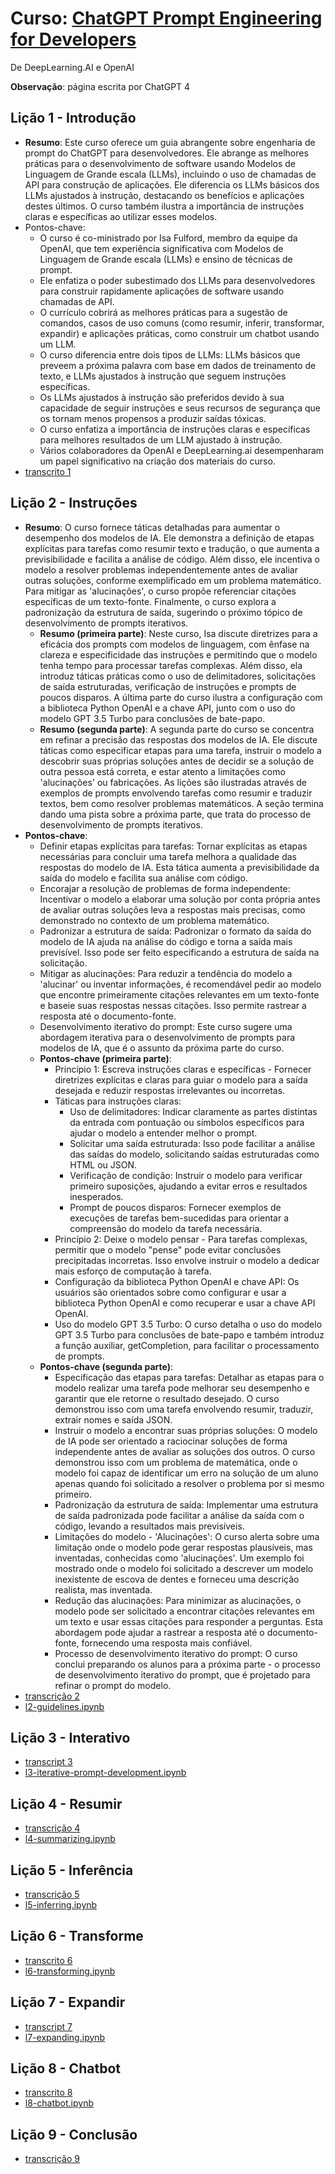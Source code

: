# Curso: [ChatGPT Prompt Engineering for Developers](https://www.deeplearning.ai/short-courses/chatgpt-prompt-engineering-for-developers/)
De DeepLearning.AI e OpenAI

**Observação**: página escrita por ChatGPT 4

## Lição 1 - Introdução
- **Resumo**: Este curso oferece um guia abrangente sobre engenharia de prompt do ChatGPT para desenvolvedores. Ele abrange as melhores práticas para o desenvolvimento de software usando Modelos de Linguagem de Grande escala (LLMs), incluindo o uso de chamadas de API para construção de aplicações. Ele diferencia os LLMs básicos dos LLMs ajustados à instrução, destacando os benefícios e aplicações destes últimos. O curso também ilustra a importância de instruções claras e específicas ao utilizar esses modelos.
- Pontos-chave:
  - O curso é co-ministrado por Isa Fulford, membro da equipe da OpenAI, que tem experiência significativa com Modelos de Linguagem de Grande escala (LLMs) e ensino de técnicas de prompt.
  - Ele enfatiza o poder subestimado dos LLMs para desenvolvedores para construir rapidamente aplicações de software usando chamadas de API.
  - O currículo cobrirá as melhores práticas para a sugestão de comandos, casos de uso comuns (como resumir, inferir, transformar, expandir) e aplicações práticas, como construir um chatbot usando um LLM.
  - O curso diferencia entre dois tipos de LLMs: LLMs básicos que preveem a próxima palavra com base em dados de treinamento de texto, e LLMs ajustados à instrução que seguem instruções específicas.
  - Os LLMs ajustados à instrução são preferidos devido à sua capacidade de seguir instruções e seus recursos de segurança que os tornam menos propensos a produzir saídas tóxicas.
  - O curso enfatiza a importância de instruções claras e específicas para melhores resultados de um LLM ajustado à instrução.
  - Vários colaboradores da OpenAI e DeepLearning.ai desempenharam um papel significativo na criação dos materiais do curso.
- [transcrito 1](https://github.com/piegu/language-models/edit/master/chatgpt/deeplearning_ai_chatgpt_prompt_engineering_course/transcripts/transcript_video1.txt)

## Lição 2 - Instruções
- **Resumo**: O curso fornece táticas detalhadas para aumentar o desempenho dos modelos de IA. Ele demonstra a definição de etapas explícitas para tarefas como resumir texto e tradução, o que aumenta a previsibilidade e facilita a análise de código. Além disso, ele incentiva o modelo a resolver problemas independentemente antes de avaliar outras soluções, conforme exemplificado em um problema matemático. Para mitigar as 'alucinações', o curso propõe referenciar citações específicas de um texto-fonte. Finalmente, o curso explora a padronização da estrutura de saída, sugerindo o próximo tópico de desenvolvimento de prompts iterativos.
  - **Resumo (primeira parte)**: Neste curso, Isa discute diretrizes para a eficácia dos prompts com modelos de linguagem, com ênfase na clareza e especificidade das instruções e permitindo que o modelo tenha tempo para processar tarefas complexas. Além disso, ela introduz táticas práticas como o uso de delimitadores, solicitações de saída estruturadas, verificação de instruções e prompts de poucos disparos. A última parte do curso ilustra a configuração com a biblioteca Python OpenAI e a chave API, junto com o uso do modelo GPT 3.5 Turbo para conclusões de bate-papo.
  - **Resumo (segunda parte)**: A segunda parte do curso se concentra em refinar a precisão das respostas dos modelos de IA. Ele discute táticas como especificar etapas para uma tarefa, instruir o modelo a descobrir suas próprias soluções antes de decidir se a solução de outra pessoa está correta, e estar atento a limitações como 'alucinações' ou fabricações. As lições são ilustradas através de exemplos de prompts envolvendo tarefas como resumir e traduzir textos, bem como resolver problemas matemáticos. A seção termina dando uma pista sobre a próxima parte, que trata do processo de desenvolvimento de prompts iterativos.
- **Pontos-chave**:
  - Definir etapas explícitas para tarefas: Tornar explícitas as etapas necessárias para concluir uma tarefa melhora a qualidade das respostas do modelo de IA. Esta tática aumenta a previsibilidade da saída do modelo e facilita sua análise com código.
  - Encorajar a resolução de problemas de forma independente: Incentivar o modelo a elaborar uma solução por conta própria antes de avaliar outras soluções leva a respostas mais precisas, como demonstrado no contexto de um problema matemático.
  - Padronizar a estrutura de saída: Padronizar o formato da saída do modelo de IA ajuda na análise do código e torna a saída mais previsível. Isso pode ser feito especificando a estrutura de saída na solicitação.
  - Mitigar as alucinações: Para reduzir a tendência do modelo a 'alucinar' ou inventar informações, é recomendável pedir ao modelo que encontre primeiramente citações relevantes em um texto-fonte e baseie suas respostas nessas citações. Isso permite rastrear a resposta até o documento-fonte.
  - Desenvolvimento iterativo do prompt: Este curso sugere uma abordagem iterativa para o desenvolvimento de prompts para modelos de IA, que é o assunto da próxima parte do curso.
  - **Pontos-chave (primeira parte)**:
    - Princípio 1: Escreva instruções claras e específicas - Fornecer diretrizes explícitas e claras para guiar o modelo para a saída desejada e reduzir respostas irrelevantes ou incorretas.
    - Táticas para instruções claras:
      - Uso de delimitadores: Indicar claramente as partes distintas da entrada com pontuação ou símbolos específicos para ajudar o modelo a entender melhor o prompt.
      - Solicitar uma saída estruturada: Isso pode facilitar a análise das saídas do modelo, solicitando saídas estruturadas como HTML ou JSON.
      - Verificação de condição: Instruir o modelo para verificar primeiro suposições, ajudando a evitar erros e resultados inesperados.
      - Prompt de poucos disparos: Fornecer exemplos de execuções de tarefas bem-sucedidas para orientar a compreensão do modelo da tarefa necessária.
    - Princípio 2: Deixe o modelo pensar - Para tarefas complexas, permitir que o modelo "pense" pode evitar conclusões precipitadas incorretas. Isso envolve instruir o modelo a dedicar mais esforço de computação à tarefa.
    - Configuração da biblioteca Python OpenAI e chave API: Os usuários são orientados sobre como configurar e usar a biblioteca Python OpenAI e como recuperar e usar a chave API OpenAI.
    - Uso do modelo GPT 3.5 Turbo: O curso detalha o uso do modelo GPT 3.5 Turbo para conclusões de bate-papo e também introduz a função auxiliar, getCompletion, para facilitar o processamento de prompts.
  - **Pontos-chave (segunda parte)**: 
    - Especificação das etapas para tarefas: Detalhar as etapas para o modelo realizar uma tarefa pode melhorar seu desempenho e garantir que ele retorne o resultado desejado. O curso demonstrou isso com uma tarefa envolvendo resumir, traduzir, extrair nomes e saída JSON.
    - Instruir o modelo a encontrar suas próprias soluções: O modelo de IA pode ser orientado a raciocinar soluções de forma independente antes de avaliar as soluções dos outros. O curso demonstrou isso com um problema de matemática, onde o modelo foi capaz de identificar um erro na solução de um aluno apenas quando foi solicitado a resolver o problema por si mesmo primeiro.
    - Padronização da estrutura de saída: Implementar uma estrutura de saída padronizada pode facilitar a análise da saída com o código, levando a resultados mais previsíveis.
    - Limitações do modelo - 'Alucinações': O curso alerta sobre uma limitação onde o modelo pode gerar respostas plausíveis, mas inventadas, conhecidas como 'alucinações'. Um exemplo foi mostrado onde o modelo foi solicitado a descrever um modelo inexistente de escova de dentes e forneceu uma descrição realista, mas inventada.
    - Redução das alucinações: Para minimizar as alucinações, o modelo pode ser solicitado a encontrar citações relevantes em um texto e usar essas citações para responder a perguntas. Esta abordagem pode ajudar a rastrear a resposta até o documento-fonte, fornecendo uma resposta mais confiável.
    - Processo de desenvolvimento iterativo do prompt: O curso conclui preparando os alunos para a próxima parte - o processo de desenvolvimento iterativo do prompt, que é projetado para refinar o prompt do modelo.
- [transcrição 2](https://github.com/piegu/language-models/edit/master/chatgpt/deeplearning_ai_chatgpt_prompt_engineering_course/transcripts/transcript_video2.txt)
- [l2-guidelines.ipynb](https://github.com/piegu/language-models/edit/master/chatgpt/deeplearning_ai_chatgpt_prompt_engineering_course/notebooks/l2-guidelines.ipynb)

## Lição 3 - Interativo
- [transcript 3](https://github.com/piegu/language-models/edit/master/chatgpt/deeplearning_ai_chatgpt_prompt_engineering_course/transcripts/transcript_video3.txt)
- [l3-iterative-prompt-development.ipynb](https://github.com/piegu/language-models/edit/master/chatgpt/deeplearning_ai_chatgpt_prompt_engineering_course/notebooks/l3-iterative-prompt-development.ipynb)

## Lição 4 - Resumir
- [transcrição 4](https://github.com/piegu/language-models/edit/master/chatgpt/deeplearning_ai_chatgpt_prompt_engineering_course/transcripts/transcript_video4.txt)
- [l4-summarizing.ipynb](https://github.com/piegu/language-models/edit/master/chatgpt/deeplearning_ai_chatgpt_prompt_engineering_course/notebooks/l4-summarizing.ipynb)

## Lição 5 - Inferência
- [transcrição 5](https://github.com/piegu/language-models/edit/master/chatgpt/deeplearning_ai_chatgpt_prompt_engineering_course/transcripts/transcript_video5.txt)
- [l5-inferring.ipynb](https://github.com/piegu/language-models/edit/master/chatgpt/deeplearning_ai_chatgpt_prompt_engineering_course/notebooks/l5-inferring.ipynb)

## Lição 6 - Transforme
- [transcrito 6](https://github.com/piegu/language-models/edit/master/chatgpt/deeplearning_ai_chatgpt_prompt_engineering_course/transcripts/transcript_video6.txt)
- [l6-transforming.ipynb](https://github.com/piegu/language-models/edit/master/chatgpt/deeplearning_ai_chatgpt_prompt_engineering_course/notebooks/l6-transforming.ipynb)

## Lição 7 - Expandir
- [transcript 7](https://github.com/piegu/language-models/edit/master/chatgpt/deeplearning_ai_chatgpt_prompt_engineering_course/transcripts/transcript_video7.txt)
- [l7-expanding.ipynb](https://github.com/piegu/language-models/edit/master/chatgpt/deeplearning_ai_chatgpt_prompt_engineering_course/notebooks/l7-expanding.ipynb)

## Lição 8 - Chatbot
- [transcrito 8](https://github.com/piegu/language-models/edit/master/chatgpt/deeplearning_ai_chatgpt_prompt_engineering_course/transcripts/transcript_video8.txt)
- [l8-chatbot.ipynb](https://github.com/piegu/language-models/edit/master/chatgpt/deeplearning_ai_chatgpt_prompt_engineering_course/notebooks/l8-chatbot.ipynb)

## Lição 9 - Conclusão
- [transcrição 9](https://github.com/piegu/language-models/edit/master/chatgpt/deeplearning_ai_chatgpt_prompt_engineering_course/transcripts/transcript_video9.txt)
